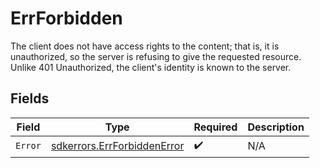 # ErrForbidden

The client does not have access rights to the content; that is, it is unauthorized, so the server is refusing to give the requested resource. Unlike 401 Unauthorized, the client's identity is known to the server.


## Fields

| Field                                                                      | Type                                                                       | Required                                                                   | Description                                                                |
| -------------------------------------------------------------------------- | -------------------------------------------------------------------------- | -------------------------------------------------------------------------- | -------------------------------------------------------------------------- |
| `Error`                                                                    | [sdkerrors.ErrForbiddenError](../../models/sdkerrors/errforbiddenerror.md) | :heavy_check_mark:                                                         | N/A                                                                        |